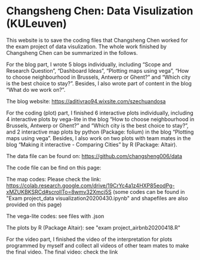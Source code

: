 # Changsheng Chen: Data Visulization (KULeuven)
This website is to save the coding files that Changsheng Chen worked for the exam project of data visulization.
The whole work finished by Changsheng Chen can be summarized in the follows.

For the blog part, I wrote 5 blogs individually, including “Scope and Research Question”, “Dashboard Ideas”, “Plotting maps using vega”, “How to choose neighbourhood in Brussels, Antwerp or Ghent?” and “Which city is the best choice to stay?”. Besides, I also wrote part of content in the blog “What do we work on?”. 

The blog website: https://aditivrao94.wixsite.com/szechuandosa

For the coding (plot) part, I finished 6 interactive plots individually, including 4 interactive plots by vega-lite in the blog “How to choose neighbourhood in Brussels, Antwerp or Ghent?” and “Which city is the best choice to stay?”, and 2 interactive map plots by python (Package: folium) in the blog “Plotting maps using vega”. Besides, I also work on two plots with team mates in the blog “Making it interactive - Comparing Cities” by R (Package: Altair).

The data file can be found on: https://github.com/changsheng006/data  

The code file can be find on this page: 

The map codes: Please check the link: https://colab.research.google.com/drive/19CrYc4a1z4HXP85eodPg-xMZUKBKSRCd#scrollTo=8wmv32Xmcj5S (some codes can be found in "Exam project_data visualization20200430.ipynb" and shapefiles are also provided on this page)

The vega-lite codes: see files with .json

The plots by R (Package Altair): see "exam project_airbnb20200418.R"

For the video part, I finished the video of the interpretation for plots programmed by myself and collect all videos of other team mates to make the final video. The final video: check the link
